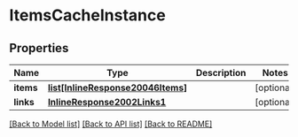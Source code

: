 # ItemsCacheInstance

## Properties
Name | Type | Description | Notes
------------ | ------------- | ------------- | -------------
**items** | [**list[InlineResponse20046Items]**](InlineResponse20046Items.md) |  | [optional] 
**links** | [**InlineResponse2002Links1**](InlineResponse2002Links1.md) |  | [optional] 

[[Back to Model list]](../README.md#documentation-for-models) [[Back to API list]](../README.md#documentation-for-api-endpoints) [[Back to README]](../README.md)


